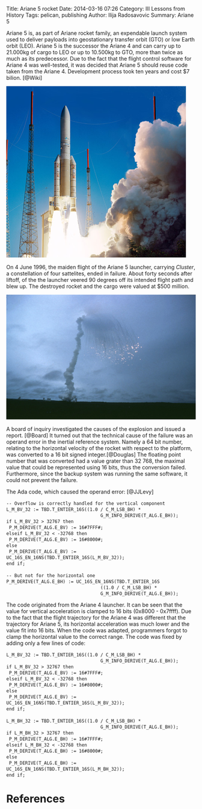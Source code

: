 Title: Ariane 5 rocket
Date: 2014-03-16 07:26
Category: III Lessons from History
Tags: pelican, publishing
Author: Ilija Radosavovic
Summary: Ariane 5

Ariane 5 is, as part of Ariane rocket family, an expendable launch system used
to deliver payloads into geostationary transfer orbit (GTO) or low Earth orbit
(LEO). Ariane 5 is the successor the Ariane 4 and can carry up to 21.000kg of
cargo to LEO or up to 10.500kg to GTO, more than twice as much as its
predecessor. Due to the fact that the flight control software for Ariane 4 was
well-tested, it was decided that Ariane 5 should reuse code taken from the
Ariane 4. Development process took ten years and cost $7 bilion. [@Wiki]

![ariane5_launch](images/ariane5_launch.jpg)

On 4 June 1996, the maiden flight of the Ariane 5 launcher, carrying *Cluster*,
a constellation of four sattelites, ended in failure. About forty seconds after
liftoff, of the the launcher veered 90 degrees off its intended flight path and
blew up. The destroyed rocket and the cargo were valued at $500 million.


![ariane5_explode](images/ariane5_explode.jpg)


A board of inquiry investigated the causes of the explosion and issued a report.
[@Board] It turned out that the technical cause of the failure was an operand
error in the inertial reference system. Namely a 64 bit number, relating to the
horizontal velocity of the rocket with respect to the platform, was converted to
a 16 bit signed integer.[@Douglas] The floating point number that was converted
had a value grater than 32 768, the maximal value that could be represented
using 16 bits, thus the conversion failed. Furthermore, since the backup system
was running the same software, it could not prevent the failure.

The Ada code, which caused the operand error: [@JJLevy]

    -- Overflow is correctly handled for the vertical component
    L_M_BV_32 := TBD.T_ENTIER_16S((1.0 / C_M_LSB_BH) *
                                       G_M_INFO_DERIVE(T_ALG.E_BH));
    if L_M_BV_32 > 32767 then
     P_M_DERIVE(T_ALG.E_BV) := 16#7FFF#;
    elseif L_M_BV_32 < -32768 then
     P_M_DERIVE(T_ALG.E_BV) := 16#8000#;
    else
     P_M_DERIVE(T_ALG.E_BV) := UC_16S_EN_16NS(TBD.T_ENTIER_16S(L_M_BV_32));
    end if;

    -- But not for the horizontal one
    P_M_DERIVE(T_ALG.E_BH) := UC_16S_EN_16NS(TBD.T_ENTIER_16S
                                       ((1.0 / C_M_LSB_BH) *
                                       G_M_INFO_DERIVE(T_ALG.E_BH));

The code originated from the Ariane 4 launcher. It can be seen that the
value for vertical acceleration is clamped to 16 bits (0x8000 - 0x7ffff).
Due to the fact that the flight trajectory for the Ariane 4 was different that
the trajectory for Ariane 5, its horizontal acceleration was much lower and the
value fit into 16 bits. When the code was adapted, programmers forgot to clamp
the horizontal value to the correct range. The code was fixed by adding only
a few lines of code:


    L_M_BV_32 := TBD.T_ENTIER_16S((1.0 / C_M_LSB_BH) *
                                       G_M_INFO_DERIVE(T_ALG.E_BH));
    if L_M_BV_32 > 32767 then
     P_M_DERIVE(T_ALG.E_BV) := 16#7FFF#;
    elseif L_M_BV_32 < -32768 then
     P_M_DERIVE(T_ALG.E_BV) := 16#8000#;
    else
     P_M_DERIVE(T_ALG.E_BV) := UC_16S_EN_16NS(TBD.T_ENTIER_16S(L_M_BV_32));
    end if;

    L_M_BH_32 := TBD.T_ENTIER_16S((1.0 / C_M_LSB_BH) *
                                       G_M_INFO_DERIVE(T_ALG.E_BH));
    if L_M_BH_32 > 32767 then
     P_M_DERIVE(T_ALG.E_BH) := 16#7FFF#;
    elseif L_M_BH_32 < -32768 then
     P_M_DERIVE(T_ALG.E_BH) := 16#8000#;
    else
     P_M_DERIVE(T_ALG.E_BH) := UC_16S_EN_16NS(TBD.T_ENTIER_16S(L_M_BH_32));
    end if;


References
========================================
[@Wiki "Wikipedia, Ariane 5"]: http://en.wikipedia.org/wiki/Ariane_5
[@Board "Inquiry Board, Ariane 5 Flight 501 Failure"]: http://www.ima.umn.edu/~arnold/disasters/ariane5rep.html
[@Douglas "Arnold Douglas, Two Disasters caused by Computer Arithmetic Errors"]: http://www.ima.umn.edu/~arnold/455.f96/disasters.html
[@JJLevy "Jean-Jacques Levy: Small bug, large boom!"]: http://moscova.inria.fr/~levy/talks/10enslongo/enslongo.pdf
